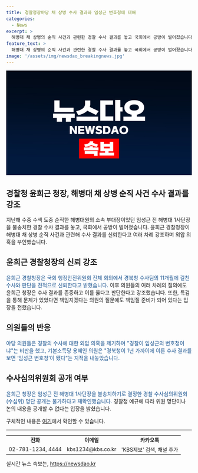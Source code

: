 ```yaml
---
title: 경찰청장야당 채 상병 수사 결과와 임성근 변호청에 대해
categories:
  - News
excerpt: >
  해병대 채 상병의 순직 사건과 관련한 경찰 수사 결과를 놓고 국회에서 공방이 벌어졌습니다. 윤희근 경찰청장은 수사 결과를 신뢰하며 외압 의혹을 부인했고, 의원들은 경찰을 비판했습니다. 또한, 경찰 수사심의위원회 명단 공개가 불가능하다는 입장을 재확인했습니다.
feature_text: >
  해병대 채 상병의 순직 사건과 관련한 경찰 수사 결과를 놓고 국회에서 공방이 벌어졌습니다. 윤희근 경찰청장은 수사 결과를 신뢰하며 외압 의혹을 부인했고, 의원들은 경찰을 비판했습니다. 또한, 경찰 수사심의위원회 명단 공개가 불가능하다는 입장을 재확인했습니다.
image: '/assets/img/newsdao_breakingnews.jpg'
---
```


<p><img src="/assets/img/newsdao_breakingnews.jpg" alt="firstkoreanews 속보" /></p>

<h2>경찰청 윤희근 청장, 해병대 채 상병 순직 사건 수사 결과를 강조</h2>

<p data-ke-size="size16">지난해 수중 수색 도중 순직한 해병대원의 소속 부대장이었던 임성근 전 해병대 1사단장을 불송치한 경찰 수사 결과를 놓고, 국회에서 공방이 벌어졌습니다. 윤희근 경찰청장이 해병대 채 상병 순직 사건과 관련해 수사 결과를 신뢰한다고 여러 차례 강조하며 외압 의혹을 부인했습니다.</p>

<h2>윤희근 경찰청장의 신뢰 강조</h2>

<p><span style="color: #1a5490;">윤희근 경찰청장은 국회 행정안전위원회 전체 회의에서 경북청 수사팀의 11개월에 걸친 수사와 판단을 전적으로 신뢰한다고 밝혔습니다.</span> 이후 의원들의 여러 차례의 질의에도 윤희근 청장은 수사 결과를 존중하고 이를 옳다고 판단한다고 강조했습니다. 또한, 특검을 통해 문제가 있었다면 책임지겠다는 의원의 질문에도 책임질 준비가 되어 있다는 입장을 전했습니다.</p>

<h2>의원들의 반응</h2>

<p><span style="color: #1a5490;">야당 의원들은 경찰의 수사에 대한 외압 의혹을 제기하며 "경찰이 임성근의 변호청이냐"는 비판을 했고, 기본소득당 용혜인 의원은 "경북청이 1년 가까이에 이른 수사 결과를 보면 ‘임성근 변호청’이 됐다"는 지적을 내놓았습니다.</span></p>

<h2>수사심의위원회 공개 여부</h2>

<p><span style="color: #1a5490;">윤희근 청장은 임성근 전 해병대 1사단장을 불송치하기로 결정한 경찰 수사심의위원회(수심위) 명단 공개는 불가하다고 재확인했습니다.</span> 경찰청 예규에 따라 위원 명단이나 논의 내용을 공개할 수 없다는 입장을 밝혔습니다.</p>

<p>구체적인 내용은 <a href="https://www.kbs.co.kr/news/newsview.php?ud=1086030">여기</a>에서 확인할 수 있습니다.</p>

<hr>

<table>
    <tbody>
        <tr>
            <td style="text-align: center; height: 17px;"><b>전화</b></td>
            <td style="text-align: center; height: 17px;"><b>이메일</b></td>
            <td style="text-align: center; height: 17px;"><b>카카오톡</b></td>
        </tr>
        <tr>
            <td style="text-align: center; height: 17px;">02-781-1234, 4444</td>
            <td style="text-align: center; height: 17px;">kbs1234@kbs.co.kr</td>
            <td style="text-align: center; height: 17px;">'KBS제보' 검색, 채널 추가</td>
        </tr>
    </tbody>
</table>
실시간 뉴스 속보는, <a href="https://newsdao.kr" rel="dofollow">https://newsdao.kr</a>


